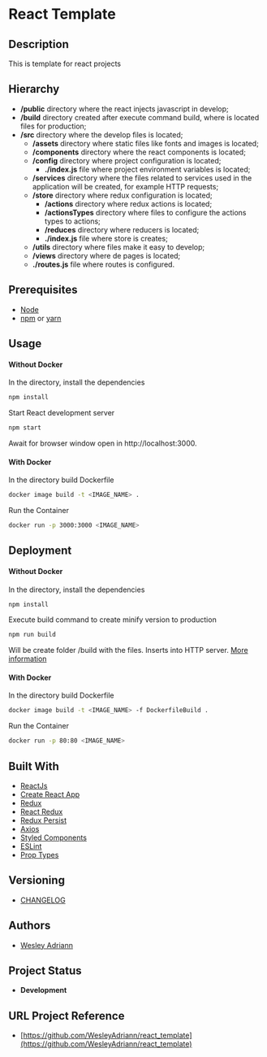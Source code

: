 React Template
============

## Description

This is template for react projects

## Hierarchy

- **/public** directory where the react injects javascript in develop;
- **/build** directory created after execute command build, where is located files for production;
- **/src** directory where the develop files is located;
  - **/assets** directory where static files like fonts and images is located;
  - **/components** directory where the react components is located;
  - **/config** directory where project configuration is located;
    - **./index.js** file where project environment variables is located;
  - **/services** directory where the files related to services used in the application will be created, for example HTTP requests;
  - **/store** directory where redux configuration is located;
    - **/actions** directory where redux actions is located;
    - **/actionsTypes** directory where files to configure the actions types to actions;
    - **/reduces** directory where reducers is located;
    - **./index.js** file where store is creates;
  - **/utils** directory where files make it easy to develop;
  - **/views** directory where de pages is located;
  - **./routes.js** file where routes is configured.

## Prerequisites

- [Node](https://nodejs.org/)
- [npm](https://www.npmjs.com) or [yarn](https://yarnpkg.com/)

## Usage
#### Without Docker
In the directory, install the dependencies
```bash
npm install
```
Start React development server
```bash
npm start
```
Await for browser window open in http://localhost:3000.

#### With Docker
In the directory build Dockerfile
```bash
docker image build -t <IMAGE_NAME> . 
```
Run the Container
```bash
docker run -p 3000:3000 <IMAGE_NAME> 
```

## Deployment
#### Without Docker
In the directory, install the dependencies
```bash
npm install
```
Execute build command to create minify version to production
```bash
npm run build
```
Will be create folder /build with the files. Inserts into HTTP server. [More information](https://create-react-app.dev/docs/deployment/)

#### With Docker
In the directory build Dockerfile
```bash
docker image build -t <IMAGE_NAME> -f DockerfileBuild .
```
Run the Container
```bash
docker run -p 80:80 <IMAGE_NAME> 
```

## Built With

- [ReactJs](https://reactjs.org)
- [Create React App](https://create-react-app.dev)
- [Redux](https://redux.js.org)
- [React Redux](https://react-redux.js.org)
- [Redux Persist](https://github.com/rt2zz/redux-persist)
- [Axios](https://github.com/axios/axios)
- [Styled Components](https://www.styled-components.com)
- [ESLint](https://eslint.org)
- [Prop Types](https://www.npmjs.com/package/prop-types)

## Versioning

- [CHANGELOG](CHANGELOG.md)

## Authors

- [Wesley Adriann](https://github.com/WesleyAdriann)

## Project Status

- **Development**

## URL Project Reference

- [https://github.com/WesleyAdriann/react_template](https://github.com/WesleyAdriann/react_template)
